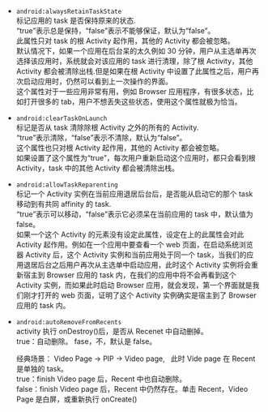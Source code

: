 - `android:alwaysRetainTaskState`  
  标记应用的 task 是否保持原来的状态.  
  “true”表示总是保持，“false”表示不能够保证，默认为“false”。  
  此属性只对 task 的根 Activity 起作用，其他的 Activity 都会被忽略。  
  默认情况下，如果一个应用在后台呆的太久例如 30 分钟，用户从主选单再次选择该应用时，系统就会对该应用的 task 进行清理，除了根 Activity，其他 Activity 都会被清除出栈.但是如果在根 Activity 中设置了此属性之后，用户再次启动应用时，仍然可以看到上一次操作的界面。  
  这个属性对于一些应用非常有用，例如 Browser 应用程序，有很多状态，比如打开很多的 tab，用户不想丢失这些状态，使用这个属性就极为恰当。

- `android:clearTaskOnLaunch`  
  标记是否从 task 清除除根 Activity 之外的所有的 Activity.  
  “true”表示清除，“false”表示不清除，默认为“false”。  
  这个属性也只对根 Activity 起作用，其他的 Activity 都会被忽略。  
  如果设置了这个属性为“true”，每次用户重新启动这个应用时，都只会看到根 Activity，task 中的其他 Activity 都会被清除出栈。

- `android:allowTaskReparenting`  
  标记一个 Activity 实例在当前应用退居后台后，是否能从启动它的那个 task 移动到有共同 affinity 的 task.  
  “true”表示可以移动，“false”表示它必须呆在当前应用的 task 中，默认值为 false。  
  如果一个这个 Activity 的元素没有设定此属性，设定在上的此属性会对此 Activity 起作用。例如在一个应用中要查看一个 web 页面，在启动系统浏览器 Activity 后，这个 Activity 实例和当前应用处于同一个 task，当我们的应用退居后台之后用户再次从主选单中启动应用，此时这个 Activity 实例将会重新宿主到 Browser 应用的 task 内，在我们的应用中将不会再看到这个 Activity 实例，而如果此时启动 Browser 应用，就会发现，第一个界面就是我们刚才打开的 web 页面，证明了这个 Activity 实例确实是宿主到了 Browser 应用的 task 内。

- `android:autoRemoveFromRecents`  
  activity 执行 onDestroy()后，是否从 Recenet 中自动删掉。  
  true：自动删除。 fase，不，默认是 false。

  经典场景：
  Video Page -> PIP -> Video page,   此时 Vide page 在 Recent 是单独的 task。  
  true：finish Video page 后，Recent 中也自动删除。  
  false：finish Video page 后，Recent 中仍然存在。单击 Recent，Video Page 是白屏，或重新执行 onCreate()
